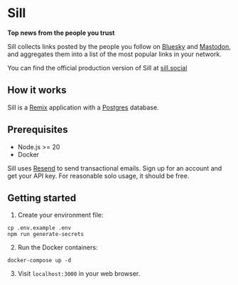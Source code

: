 # Sill

**Top news from the people you trust**

Sill collects links posted by the people you follow on [Bluesky](https://bsky.social) and [Mastodon](https://joinmastodon.org), and aggregates them into a list of the most popular links in your network.

You can find the official production version of Sill at [sill.social](https://sill.social)

## How it works

Sill is a [Remix](https://remix.run) application with a [Postgres](https://www.postgresql.org) database. 

## Prerequisites

- Node.js >= 20
- Docker

Sill uses [Resend](https://resend.com) to send transactional emails. Sign up for an account and get your API key. For reasonable solo usage, it should be free.

## Getting started

1. Create your environment file:

```shellscript
cp .env.example .env
npm run generate-secrets
```

2. Run the Docker containers:

```shellscript
docker-compose up -d
```

3. Visit `localhost:3000` in your web browser.